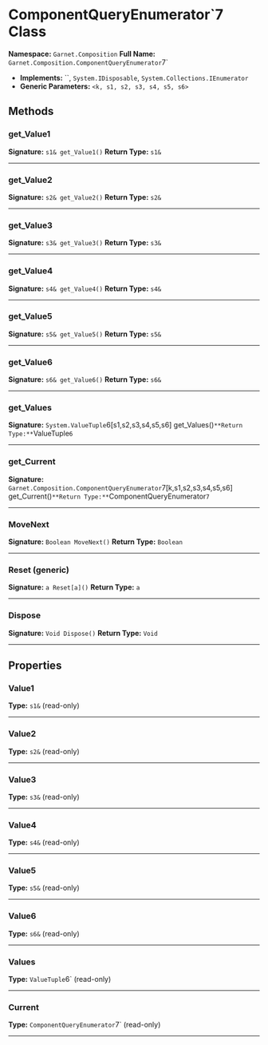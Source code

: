 # ComponentQueryEnumerator`7 Class

**Namespace:** `Garnet.Composition`
**Full Name:** `Garnet.Composition.ComponentQueryEnumerator`7`
- **Implements:** ``, `System.IDisposable`, `System.Collections.IEnumerator`
- **Generic Parameters:** `<k, s1, s2, s3, s4, s5, s6>`

## Methods

### get_Value1

**Signature:** `s1& get_Value1()`
**Return Type:** `s1&`

---

### get_Value2

**Signature:** `s2& get_Value2()`
**Return Type:** `s2&`

---

### get_Value3

**Signature:** `s3& get_Value3()`
**Return Type:** `s3&`

---

### get_Value4

**Signature:** `s4& get_Value4()`
**Return Type:** `s4&`

---

### get_Value5

**Signature:** `s5& get_Value5()`
**Return Type:** `s5&`

---

### get_Value6

**Signature:** `s6& get_Value6()`
**Return Type:** `s6&`

---

### get_Values

**Signature:** `System.ValueTuple`6[s1,s2,s3,s4,s5,s6] get_Values()`
**Return Type:** `ValueTuple`6`

---

### get_Current

**Signature:** `Garnet.Composition.ComponentQueryEnumerator`7[k,s1,s2,s3,s4,s5,s6] get_Current()`
**Return Type:** `ComponentQueryEnumerator`7`

---

### MoveNext

**Signature:** `Boolean MoveNext()`
**Return Type:** `Boolean`

---

### Reset (generic)

**Signature:** `a Reset[a]()`
**Return Type:** `a`

---

### Dispose

**Signature:** `Void Dispose()`
**Return Type:** `Void`

---

## Properties

### Value1

**Type:** `s1&` (read-only)

---

### Value2

**Type:** `s2&` (read-only)

---

### Value3

**Type:** `s3&` (read-only)

---

### Value4

**Type:** `s4&` (read-only)

---

### Value5

**Type:** `s5&` (read-only)

---

### Value6

**Type:** `s6&` (read-only)

---

### Values

**Type:** `ValueTuple`6` (read-only)

---

### Current

**Type:** `ComponentQueryEnumerator`7` (read-only)

---